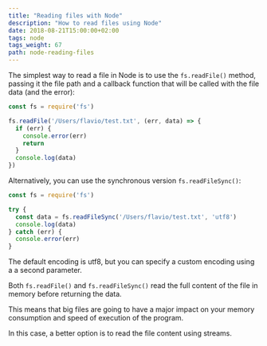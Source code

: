 ```yaml
---
title: "Reading files with Node"
description: "How to read files using Node"
date: 2018-08-21T15:00:00+02:00
tags: node
tags_weight: 67
path: node-reading-files
---
```


The simplest way to read a file in Node is to use the `fs.readFile()` method, passing it the file path and a callback function that will be called with the file data (and the error):

```js
const fs = require('fs')

fs.readFile('/Users/flavio/test.txt', (err, data) => {
  if (err) {
    console.error(err)
    return
  }
  console.log(data)
})
```

Alternatively, you can use the synchronous version `fs.readFileSync()`:

```js
const fs = require('fs')

try {
  const data = fs.readFileSync('/Users/flavio/test.txt', 'utf8')
  console.log(data)
} catch (err) {
  console.error(err)
}
```

The default encoding is utf8, but you can specify a custom encoding using a a second parameter.

Both `fs.readFile()` and `fs.readFileSync()` read the full content of the file in memory before returning the data.

This means that big files are going to have a major impact on your memory consumption and speed of execution of the program.

In this case, a better option is to read the file content using streams.